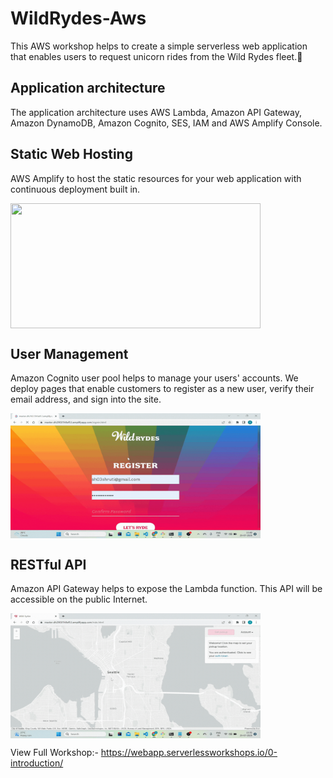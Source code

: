 # WildRydes-Aws

This AWS workshop helps to create a simple serverless web application that enables users to request unicorn rides from the Wild Rydes fleet.🦄

<h2>Application architecture</h2>
The application architecture uses AWS Lambda, Amazon API Gateway, Amazon DynamoDB, Amazon Cognito, SES, IAM and AWS Amplify Console.

<h2>Static Web Hosting</h2>
AWS Amplify to host the static resources for your web application with continuous deployment built in.
<p>
<img width="400" height="200" src="https://github.com/Shruti-T/WildRydes-Aws/blob/main/images/For%20Readme/HomePg.gif" align="center">
</p>

<h2>User Management</h2>
Amazon Cognito user pool helps to manage your users' accounts. We deploy pages that enable customers to register as a new user, verify their email address, and sign into the site.
<p>
<img width="400" height="200" src="https://github.com/Shruti-T/WildRydes-Aws/blob/main/images/For%20Readme/SignIn.gif" align="center">
</p>

<h2>RESTful API</h2>
Amazon API Gateway helps to expose the Lambda function. This API will be accessible on the public Internet.
<p>
<img width="400" height="200" src="https://github.com/Shruti-T/WildRydes-Aws/blob/main/images/For%20Readme/ApiCall.gif" align="center">
</p>

View Full Workshop:- https://webapp.serverlessworkshops.io/0-introduction/
